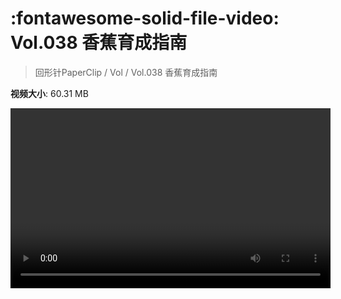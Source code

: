 # :fontawesome-solid-file-video: Vol.038 香蕉育成指南

> 回形针PaperClip / Vol / Vol.038 香蕉育成指南

**视频大小**: 60.31 MB

<video id="V-ef3300d3b09e109b277a39917c8c70a8" width="512" height="288" preload="none" playsinline webkit-playsinline></video>
